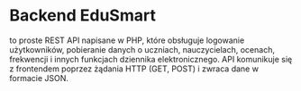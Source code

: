 # Backend EduSmart
to proste REST API napisane w PHP, które obsługuje logowanie użytkowników, pobieranie danych o uczniach, nauczycielach, ocenach, frekwencji i innych funkcjach dziennika elektronicznego. API komunikuje się z frontendem poprzez żądania HTTP (GET, POST) i zwraca dane w formacie JSON.
